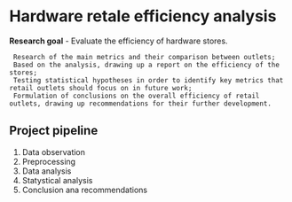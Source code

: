 # Hardware retale efficiency analysis
   
**Research goal** - Evaluate the efficiency of hardware stores.

     Research of the main metrics and their comparison between outlets;
     Based on the analysis, drawing up a report on the efficiency of the stores;
     Testing statistical hypotheses in order to identify key metrics that retail outlets should focus on in future work;
     Formulation of conclusions on the overall efficiency of retail outlets, drawing up recommendations for their further development.
    
  
## Project pipeline

1. Data observation 
2. Preprocessing      
3. Data analysis
4. Statystical analysis
5. Conclusion ana recommendations
